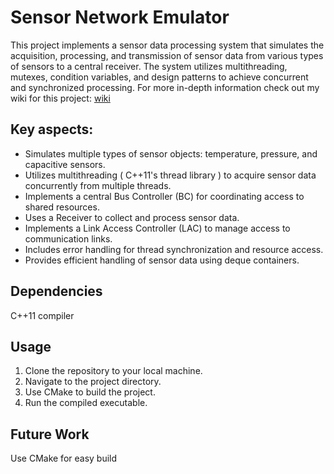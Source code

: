 # Sensor Network Emulator

This project implements a sensor data processing system that simulates the acquisition, processing, and transmission of sensor data from various types of sensors to a central receiver. The system utilizes multithreading, mutexes, condition variables, and design patterns to achieve concurrent and synchronized processing. For more in-depth information check out my wiki for this project: [wiki](https://github.com/flaviamihaela/sensor_network_emulator/wiki)

## Key aspects:
 - Simulates multiple types of sensor objects: temperature, pressure, and capacitive sensors.
 - Utilizes multithreading ( C++11's thread library ) to acquire sensor data concurrently from multiple threads.
 - Implements a central Bus Controller (BC) for coordinating access to shared resources.
 - Uses a Receiver to collect and process sensor data.
 - Implements a Link Access Controller (LAC) to manage access to communication links.
 - Includes error handling for thread synchronization and resource access.
 - Provides efficient handling of sensor data using deque containers.

## Dependencies
C++11 compiler

## Usage
1. Clone the repository to your local machine.
2. Navigate to the project directory.
3. Use CMake to build the project.
4. Run the compiled executable.

## Future Work
Use CMake for easy build

   
